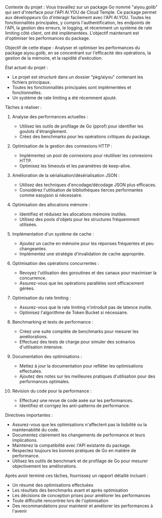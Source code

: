 
Contexte du projet :
Vous travaillez sur un package Go nommé "aiyou.golib" qui sert d'interface pour l'API AI.YOU de Cloud Temple. Ce package permet aux développeurs Go d'interagir facilement avec l'API AI.YOU. Toutes les fonctionnalités principales, y compris l'authentification, les endpoints de l'API, la gestion des erreurs, le logging, et récemment un système de rate limiting côté client, ont été implémentées. L'objectif maintenant est d'optimiser les performances du package.

Objectif de cette étape :
Analyser et optimiser les performances du package aiyou.golib, en se concentrant sur l'efficacité des opérations, la gestion de la mémoire, et la rapidité d'exécution.

État actuel du projet :
- Le projet est structuré dans un dossier "pkg/aiyou" contenant les fichiers principaux.
- Toutes les fonctionnalités principales sont implémentées et fonctionnelles.
- Un système de rate limiting a été récemment ajouté.

Tâches à réaliser :

1. Analyse des performances actuelles :
   - Utilisez les outils de profilage de Go (pprof) pour identifier les goulots d'étranglement.
   - Créez des benchmarks pour les opérations critiques du package.

2. Optimisation de la gestion des connexions HTTP :
   - Implémentez un pool de connexions pour réutiliser les connexions HTTP.
   - Optimisez les timeouts et les paramètres de keep-alive.

3. Amélioration de la sérialisation/désérialisation JSON :
   - Utilisez des techniques d'encodage/décodage JSON plus efficaces.
   - Considérez l'utilisation de bibliothèques tierces performantes comme easyjson si nécessaire.

4. Optimisation des allocations mémoire :
   - Identifiez et réduisez les allocations mémoire inutiles.
   - Utilisez des pools d'objets pour les structures fréquemment utilisées.

5. Implémentation d'un système de cache :
   - Ajoutez un cache en mémoire pour les réponses fréquentes et peu changeantes.
   - Implémentez une stratégie d'invalidation de cache appropriée.

6. Optimisation des opérations concurrentes :
   - Revoyez l'utilisation des goroutines et des canaux pour maximiser la concurrence.
   - Assurez-vous que les opérations parallèles sont efficacement gérées.

7. Optimisation du rate limiting :
   - Assurez-vous que le rate limiting n'introduit pas de latence inutile.
   - Optimisez l'algorithme de Token Bucket si nécessaire.

8. Benchmarking et tests de performance :
   - Créez une suite complète de benchmarks pour mesurer les améliorations.
   - Effectuez des tests de charge pour simuler des scénarios d'utilisation intensive.

9. Documentation des optimisations :
   - Mettez à jour la documentation pour refléter les optimisations effectuées.
   - Ajoutez des notes sur les meilleures pratiques d'utilisation pour des performances optimales.

10. Révision du code pour la performance :
    - Effectuez une revue de code axée sur les performances.
    - Identifiez et corrigez les anti-patterns de performance.

Directives importantes :
- Assurez-vous que les optimisations n'affectent pas la lisibilité ou la maintenabilité du code.
- Documentez clairement les changements de performance et leurs implications.
- Maintenez la compatibilité avec l'API existante du package.
- Respectez toujours les bonnes pratiques de Go en matière de performance.
- Utilisez les outils de benchmark et de profilage de Go pour mesurer objectivement les améliorations.

Après avoir terminé ces tâches, fournissez un rapport détaillé incluant :
- Un résumé des optimisations effectuées
- Les résultats des benchmarks avant et après optimisation
- Les décisions de conception prises pour améliorer les performances
- Toute difficulté rencontrée lors de l'optimisation
- Des recommandations pour maintenir et améliorer les performances à l'avenir
